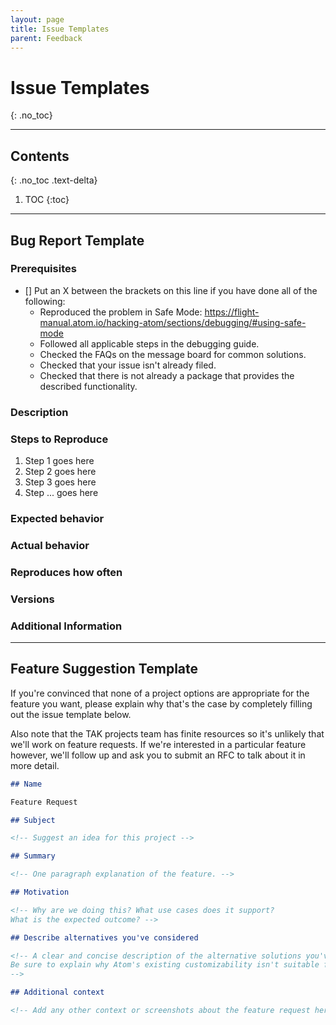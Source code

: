```yaml
---
layout: page
title: Issue Templates
parent: Feedback
---
```


# Issue Templates
{: .no_toc}

---
## Contents
{: .no_toc .text-delta}

1. TOC
{:toc}
---

## Bug Report Template

<!--

Have you read Atom's Code of Conduct? By filing an Issue, you are expected to comply with it, including treating everyone with respect: https://github.com/atom/.github/blob/master/CODE_OF_CONDUCT.md

Do you want to ask a question? Are you looking for support? The Atom message board is the best place for getting support: https://discuss.atom.io

-->

### Prerequisites

* [] Put an X between the brackets on this line if you have done all of the following:
    * Reproduced the problem in Safe Mode: <https://flight-manual.atom.io/hacking-atom/sections/debugging/#using-safe-mode>
    * Followed all applicable steps in the debugging guide.
    * Checked the FAQs on the message board for common solutions.
    * Checked that your issue isn't already filed.
    * Checked that there is not already a package that provides the described functionality.

### Description

<!-- Description of the issue -->

### Steps to Reproduce

1. Step 1 goes here <!-- First Step -->
1. Step 2 goes here <!-- Second Step -->
1. Step 3 goes here <!-- Third Step -->
1. Step ... goes here <!-- and so on… -->

### Expected behavior

<!-- What you expect to happen -->

### Actual behavior

<!-- What actually happens -->

### Reproduces how often

<!-- What percentage of the time does it reproduce? -->

### Versions

<!-- You can get this information from copy and pasting the output of `atom --version` and `apm --version` from the command line. Also, please include the OS and what version of the OS you're running. -->

### Additional Information

<!-- Any additional information, configuration or data that might be necessary to reproduce the issue. -->

---
## Feature Suggestion Template

If you're convinced that none of a project options are appropriate for the feature you want, please explain why that's the case by completely filling out the issue template below.

Also note that the TAK projects team has finite resources so it's unlikely that we'll work on feature requests. If we're interested in a particular feature however, we'll follow up and ask you to submit an RFC to talk about it in more detail.

```markdown
## Name

Feature Request

## Subject

<!-- Suggest an idea for this project -->

## Summary

<!-- One paragraph explanation of the feature. -->

## Motivation

<!-- Why are we doing this? What use cases does it support? 
What is the expected outcome? -->

## Describe alternatives you've considered

<!-- A clear and concise description of the alternative solutions you've considered. 
Be sure to explain why Atom's existing customizability isn't suitable for this feature. 
-->

## Additional context

<!-- Add any other context or screenshots about the feature request here. -->
```
